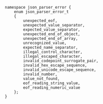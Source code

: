     namespace json_parser_error {
        enum json_parser_error_t 
        {
            unexpected_eof,
            unexpected_value_separator,
            expected_value_separator,
            unexpected_end_of_object,
            unexpected_end_of_array,
            unrecognized_value,
            expected_name_separator,
            illegal_control_character,
            illegal_escaped_character,
            invalid_codepoint_surrogate_pair,
            invalid_hex_escape_sequence,
            invalid_unicode_escape_sequence,
            invalid_number,
            value_not_found,
            eof_reading_string_value,
            eof_reading_numeric_value
        };
    }


